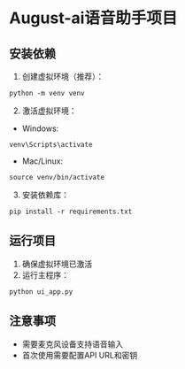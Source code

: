 # August-ai语音助手项目

## 安装依赖

1. 创建虚拟环境（推荐）：
```
python -m venv venv
```

2. 激活虚拟环境：
- Windows: 
```
venv\Scripts\activate
```
- Mac/Linux: 
```
source venv/bin/activate
```

3. 安装依赖库：
```
pip install -r requirements.txt
```

## 运行项目

1. 确保虚拟环境已激活
2. 运行主程序：
```
python ui_app.py
```

## 注意事项
- 需要麦克风设备支持语音输入
- 首次使用需要配置API URL和密钥
